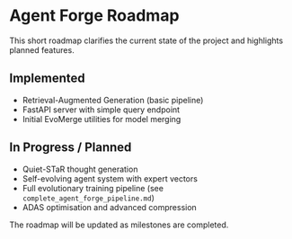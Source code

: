 # Agent Forge Roadmap

This short roadmap clarifies the current state of the project and highlights
planned features.

## Implemented
- Retrieval-Augmented Generation (basic pipeline)
- FastAPI server with simple query endpoint
- Initial EvoMerge utilities for model merging

## In Progress / Planned
- Quiet-STaR thought generation
- Self-evolving agent system with expert vectors
- Full evolutionary training pipeline (see `complete_agent_forge_pipeline.md`)
- ADAS optimisation and advanced compression

The roadmap will be updated as milestones are completed.
